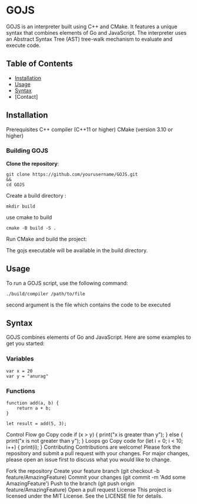 # GOJS
GOJS is an interpreter built using C++ and CMake. It features a unique syntax that combines elements of Go and JavaScript. The interpreter uses an Abstract Syntax Tree (AST) tree-walk mechanism to evaluate and execute code.

## Table of Contents
- [Installation](#installation)  
- [Usage](#usage)  
- [Syntax](#syntax)  
- [Contact] 

## Installation
Prerequisites
C++ compiler (C++11 or higher)
CMake (version 3.10 or higher)
### Building GOJS
**Clone the repository**:

```
git clone https://github.com/yourusername/GOJS.git
&&
cd GOJS
```
Create a build directory :

```
mkdir build
```

use cmake to build
```
cmake -B build -S .
```
Run CMake and build the project:


The gojs executable will be available in the build directory.

## Usage
To run a GOJS script, use the following command:


```
./build/compiler /path/to/file
```
second argument is the file which contains the code to be executed


## Syntax
GOJS combines elements of Go and JavaScript. Here are some examples to get you started:

### Variables

```
var x = 20
var y = "anurag"
```

### Functions
```
function add(a, b) {
    return a + b;
}

let result = add(5, 3);
```
Control Flow
go
Copy code
if (x > y) {
    print("x is greater than y");
} else {
    print("x is not greater than y");
}
Loops
go
Copy code
for (let i = 0; i < 10; i++) {
    print(i);
}
Contributing
Contributions are welcome! Please fork the repository and submit a pull request with your changes. For major changes, please open an issue first to discuss what you would like to change.

Fork the repository
Create your feature branch (git checkout -b feature/AmazingFeature)
Commit your changes (git commit -m 'Add some AmazingFeature')
Push to the branch (git push origin feature/AmazingFeature)
Open a pull request
License
This project is licensed under the MIT License. See the LICENSE file for details.

